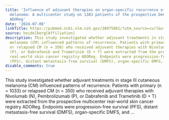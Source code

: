 ```yaml
---
title: 'Influence of adjuvant therapies on organ-specific recurrence of cutaneous
  melanoma: A multicenter study on 1383 patients of the prospective DeCOG registry
  ADOReg'
date: '2024-07-08'
linkTitle: https://pubmed.ncbi.nlm.nih.gov/38975881/?utm_source=curl&utm_medium=rss&utm_campaign=pubmed-2&utm_content=1FakS-2QOkCT8HsMOQP1bCRQ4YzyumYOmxmF0moLsQ3dFB1E9V&fc=20220326224207&ff=20240708183216&v=2.18.0.post9+e462414
source: heidelberg[Affiliation]
description: This study investigated whether adjuvant treatments in stage III cutaneous
  melanoma (CM) influenced patterns of recurrence. Patients with primary (n = 1033)
  or relapsed CM (n = 350) who received adjuvant therapies with Nivolumab (N), Pembrolizumab
  (P), or Dabrafenib and Trametinib (D + T) were extracted from the prospective multicenter
  real-world skin cancer registry ADOReg. Endpoints were progression-free survival
  (PFS), distant metastasis-free survival (DMFS), organ-specific DMFS, and ...
disable_comments: true
---
```

This study investigated whether adjuvant treatments in stage III cutaneous melanoma (CM) influenced patterns of recurrence. Patients with primary (n = 1033) or relapsed CM (n = 350) who received adjuvant therapies with Nivolumab (N), Pembrolizumab (P), or Dabrafenib and Trametinib (D + T) were extracted from the prospective multicenter real-world skin cancer registry ADOReg. Endpoints were progression-free survival (PFS), distant metastasis-free survival (DMFS), organ-specific DMFS, and ...
